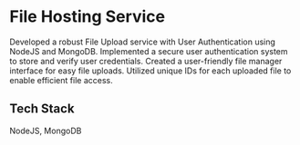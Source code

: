 # File Hosting Service

Developed a robust File Upload service with User Authentication using NodeJS and MongoDB. Implemented a secure user authentication system to store and verify user credentials. Created a user-friendly file manager interface for easy file uploads. Utilized unique IDs for each uploaded file to enable efficient file access.

## Tech Stack
NodeJS, MongoDB